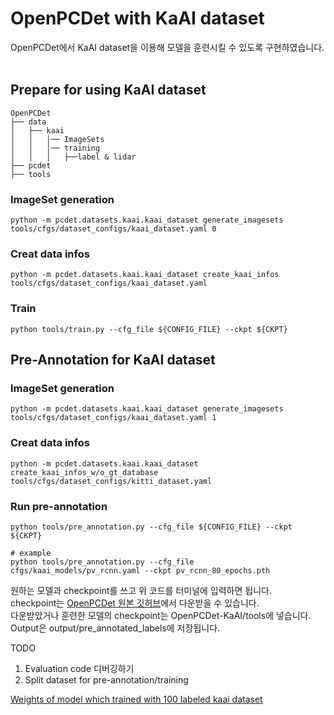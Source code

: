 # OpenPCDet with KaAI dataset

OpenPCDet에서 KaAI dataset을 이용해 모델을 훈련시킬 수 있도록 구현하였습니다.<br/><br/>

## Prepare for using KaAI dataset
```
OpenPCDet
├── data
│   ├── kaai
│   │   │── ImageSets
│   │   │── training
│   │   │   ├──label & lidar
├── pcdet
├── tools
```
### ImageSet generation
    python -m pcdet.datasets.kaai.kaai_dataset generate_imagesets tools/cfgs/dataset_configs/kaai_dataset.yaml 0
    
### Creat data infos
```
python -m pcdet.datasets.kaai.kaai_dataset create_kaai_infos tools/cfgs/dataset_configs/kaai_dataset.yaml
```

### Train
```
python tools/train.py --cfg_file ${CONFIG_FILE} --ckpt ${CKPT}
```

## Pre-Annotation for KaAI dataset

### ImageSet generation
    python -m pcdet.datasets.kaai.kaai_dataset generate_imagesets tools/cfgs/dataset_configs/kaai_dataset.yaml 1

### Creat data infos
    python -m pcdet.datasets.kaai.kaai_dataset create_kaai_infos_w/o_gt_database tools/cfgs/dataset_configs/kitti_dataset.yaml

### Run pre-annotation
```
python tools/pre_annotation.py --cfg_file ${CONFIG_FILE} --ckpt ${CKPT}
```
    # example
    python tools/pre_annotation.py --cfg_file cfgs/kaai_models/pv_rcnn.yaml --ckpt pv_rcnn_80_epochs.pth

원하는 모델과 checkpoint를 쓰고 위 코드를 터미널에 입력하면 됩니다.<br/>
checkpoint는 [OpenPCDet 원본 깃허브](https://github.com/open-mmlab/OpenPCDet#model-zoo)에서 다운받을 수 있습니다.<br/>
다운받았거나 훈련한 모델의 checkpoint는 OpenPCDet-KaAI/tools에 넣습니다.<br/>
Output은 output/pre_annotated_labels에 저장됩니다.

TODO
1. Evaluation code 디버깅하기
2. Split dataset for pre-annotation/training

[Weights of model which trained with 100 labeled kaai dataset](https://drive.google.com/file/d/1iZ__u2UJ8UJjhtL2-tLuDmW2jDvlSxch/view?usp=share_link)
